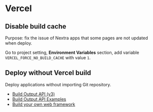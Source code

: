 # Vercel

## Disable build cache

Purpose: fix the issue of Nextra apps that some pages are not updated when deploy.

Go to project setting, **Environment Variables** section, add variable `VERCEL_FORCE_NO_BUILD_CACHE` with value `1`.


## Deploy without Vercel build

Deploy applications without importing Git repository.

- [Build Output API (v3)](https://vercel.com/docs/build-output-api/v3)
- [Build Output API Examples](https://github.com/vercel/examples/tree/main/build-output-api)
- [Build your own web framework](https://vercel.com/blog/build-your-own-web-framework)
